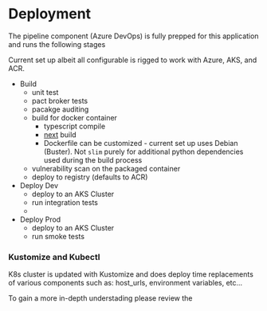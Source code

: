 # Deployment

The pipeline component (Azure DevOps) is fully prepped for this application and runs the following stages

Current set up albeit all configurable is rigged to work with Azure, AKS, and ACR. 

- Build 
  - unit test
  - pact broker tests
  - pacakge auditing
  - build for docker container 
    - typescript compile
    - [next](https://nextjs.org/) build 
    - Dockerfile can be customized - current set up uses Debian (Buster). Not `slim` purely for additional python dependencies used during the build process
  - vulnerability scan on the packaged container
  - deploy to registry (defaults to ACR)
- Deploy Dev 
  - deploy to an AKS Cluster
  - run integration tests
  - 
- Deploy Prod 
  - deploy to an AKS Cluster
  - run smoke tests

### Kustomize and Kubectl 
K8s cluster is updated with Kustomize and does deploy time replacements of various components such as: host_urls, environment variables, etc...

To gain a more in-depth understading please review the 
